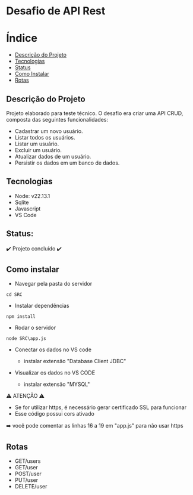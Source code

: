  # Desafio de API Rest

# Índice 
* [Descrição do Projeto](#descrição-do-projeto)
* [Tecnologias](#tecnologias)
* [Status](#status)
* [Como Instalar](#como-instalar)
* [Rotas](#rotas)

## Descrição do Projeto
Projeto elaborado para teste técnico. O desafio era criar uma API CRUD, composta das seguintes funcionalidades:
- Cadastrar um novo usuário.
- Listar todos os usuários. 
- Listar um usuário.
- Excluir um usuário.
- Atualizar dados de um usuário.
- Persistir os dados em um banco de dados.
  
## Tecnologias

- Node: v22.13.1
- Sqlite
- Javascript
- VS Code

## Status:

:heavy_check_mark: Projeto concluído :heavy_check_mark:

## Como instalar

- Navegar pela pasta do servidor
```
cd SRC
```

- Instalar dependências
```
npm install
```

- Rodar o servidor
```
node SRC\app.js
```

- Conectar os dados no VS code

  * instalar extensão "Database Client JDBC"
  
- Visualizar os dados no VS CODE

  * instalar extensão "MYSQL"

:warning: ATENÇÃO :warning:

* Se for utilizar https, é necessário gerar certificado SSL para funcionar
* Esse código possui cors ativado
  
:arrow_right: você pode comentar as linhas 16 a 19 em "app.js" para não usar https

## Rotas

- GET/users
- GET/user
- POST/user
- PUT/user
- DELETE/user
